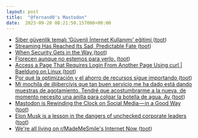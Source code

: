 ```yaml
---
layout: post
title:  "@fernand0's Mastodon"
date:  2023-09-20 08:21:50.157000+00:00
---
```

*  [Siber güvenlik temalı ‘Güvenli İnternet Kullanımı’ eğitimi ](https://www.iha.com.tr/eskisehir-haberleri/siber-guvenlik-temali-guvenli-internet-kullanimi-egitimi-3392810) ([toot](https://mastodon.social/@fernand0/111096503347066892))
*  [Streaming Has Reached Its Sad, Predictable Fate ](https://www.theatlantic.com/technology/archive/2023/09/streaming-services-netflix-max-cost/675264) ([toot](https://mastodon.social/@fernand0/111096384148670310))
*  [When Security Gets in the Way ](https://jnd.org/when-security-gets-in-the-way) ([toot](https://mastodon.social/@fernand0/111093075479843824))
*  [Florecen aunque no estemos para verlo. ](https://avecesunafoto.wordpress.com/2023/09/18/florecen-aunque-no-estemos-para-verlo) ([toot](https://mastodon.social/@fernand0/111093038914006867))
*  [Access a Page That Requires Login From Another Page Using curl \| Baeldung on Linux ](https://www.baeldung.com/linux/curl-access-page-login-from-anothe) ([toot](https://mastodon.social/@fernand0/111092731544434855))
*  [Por qué la optimización y el ahorro de recursos sigue importando ](https://thecheis.com/2023/09/11/por-que-optimizacion-ahorro-recursos) ([toot](https://mastodon.social/@fernand0/111092471323619799))
*  [Mi mochila de @ibercivis que tan buen servicio me ha dado está dando muestras de agotamiento. Tendré que acostumbrarme a la nueva, de momento necesito una anilla para colgar la botella de agua. Ay ](https://mastodon.social/@fernand0/111092307686816462) ([toot](https://mastodon.social/@fernand0/111092307686816462))
*  [Mastodon is Rewinding the Clock on Social Media — in a Good Way  ](https://chrlschn.medium.com/mastodon-is-rewinding-the-clock-on-social-media-in-a-good-way-8998f6d9f1aa) ([toot](https://mastodon.social/@fernand0/111092207896489361))
*  [Elon Musk is a lesson in the dangers of unchecked corporate leaders ](https://www.theguardian.com/commentisfree/2023/sep/12/elon-musk-spacex-twitter-x-russia-ukrain) ([toot](https://mastodon.social/@fernand0/111091529470695114))
*  [We're all living on r/MadeMeSmile's Internet Now ](https://www.garbageday.email/p/were-all-living-on-rmademesmile) ([toot](https://mastodon.social/@fernand0/111091411766286459))
